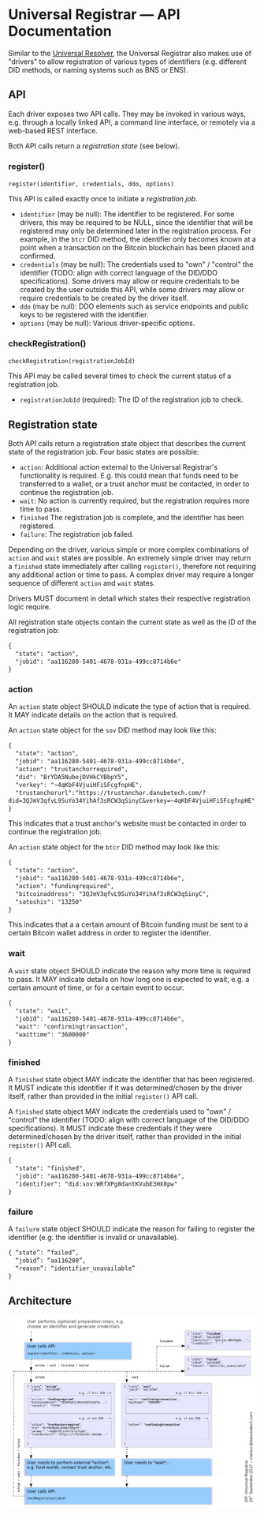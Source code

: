 # Universal Registrar — API Documentation

Similar to the [Universal Resolver](https://github.com/decentralized-identity/universal-resolver), the Universal Registrar also makes use of "drivers" to allow registration of various types of identifiers (e.g. different DID methods, or naming systems such as BNS or ENS).

## API

Each driver exposes two API calls. They may be invoked in various ways, e.g. through a locally linked API, a command line interface, or remotely via a web-based REST interface.

Both API calls return a *registration state* (see below).

### register()

`register(identifier, credentials, ddo, options)`

This API is called exactly once to initiate a *registration job*.

 * `identifier` (may be null): The identifier to be registered. For some drivers, this may be required to be NULL, since the identifier that will be registered may only be determined later in the registration process. For example, in the `btcr` DID method, the identifier only becomes known at a point when a transaction on the Bitcoin blockchain has been placed and confirmed.
 * `credentials` (may be null): The credentials used to "own" / "control" the identifier (TODO: align with correct language of the DID/DDO specifications). Some drivers may allow or require credentials to be created by the user outside this API, while some drivers may allow or require credentials to be created by the driver itself.
 * `ddo` (may be null): DDO elements such as service endpoints and public keys to be registered with the identifier.
 * `options` (may be null): Various driver-specific options.

### checkRegistration()

`checkRegistration(registrationJobId)`

This API may be called several times to check the current status of a registration job.

 * `registrationJobId` (required): The ID of the registration job to check.

## Registration state

Both API calls return a registration state object that describes the current state of the registration job. Four basic states are possible:

 * `action`: Additional action external to the Universal Registrar's functionality is required. E.g. this could mean that funds need to be transferred to a wallet, or a trust anchor must be contacted, in order to continue the registration job.
 * `wait`: No action is currently required, but the registration requires more time to pass.
 * `finished` The registration job is complete, and the identifier has been registered.
 * `failure`: The registration job failed.

Depending on the driver, various simple or more complex combinations of `action` and `wait` states are possible. An extremely simple driver may return a `finished` state immediately after calling `register()`, therefore not requiring any additional action or time to pass. A complex driver may require a longer sequence of different `action` and `wait` states.

Drivers MUST document in detail which states their respective registration logic require.

All registration state objects contain the current state as well as the ID of the registration job:

	{
	  "state": "action",
	  "jobid": "aa116280-5401-4678-931a-499cc8714b6e"
	}

### action

An `action` state object SHOULD indicate the type of action that is required. It MAY indicate details on the action that is required.

An `action` state object for the `sov` DID method may look like this:

	{
	  "state": "action",
	  "jobid": "aa116280-5401-4678-931a-499cc8714b6e",
	  "action": "trustanchorrequired",
	  "did": "BrYDA5NubejDVHkCYBbpY5",
	  "verkey": "~4qKbF4VjuiHFiSFcgfnpHE",
	  "trustanchorurl":"https://trustanchor.danubetech.com/?did=3QJmV3qfvL9SuYo34YihAf3sRCW3qSinyC&verkey=~4qKbF4VjuiHFiSFcgfnpHE"
	}

This indicates that a trust anchor's website must be contacted in order to continue the registration job.

An `action` state object for the `btcr` DID method may look like this:

	{
	  "state": "action",
	  "jobid": "aa116280-5401-4678-931a-499cc8714b6e",
	  "action": "fundingrequired",
	  "bitcoinaddress": "3QJmV3qfvL9SuYo34YihAf3sRCW3qSinyC",
	  "satoshis": "13250"
	}

This indicates that a a certain amount of Bitcoin funding must be sent to a certain Bitcoin wallet address in order to register the identifier.

### wait

A `wait` state object SHOULD indicate the reason why more time is required to pass. It MAY indicate details on how long one is expected to wait, e.g. a certain amount of time, or for a certain event to occur.

	{
	  "state": "wait",
	  "jobid": "aa116280-5401-4678-931a-499cc8714b6e",
	  "wait": "confirmingtransaction",
	  "waittime": "3600000"
	}

### finished

A `finished` state object MAY indicate the identifier that has been registered. It MUST indicate this identifier if it was determined/chosen by the driver itself, rather than provided in the initial `register()` API call.

A `finished` state object MAY indicate the credentials used to "own" / "control" the identifier (TODO: align with correct language of the DID/DDO specifications). It MUST indicate these credentials if they were determined/chosen by the driver itself, rather than provided in the initial `register()` API call.

	{
	  "state": "finished",
	  "jobid": "aa116280-5401-4678-931a-499cc8714b6e",
	  "identifier": "did:sov:WRfXPg8dantKVubE3HX8pw"
	}

### failure

A `failure` state object SHOULD indicate the reason for failing to register the identifier (e.g. the identifier is invalid or unavailable).

	{ “state”: “failed”,
	  “jobid”: “aa116280”,
	  “reason”: “identifier_unavailable”
	}

## Architecture

![System Architecture](/docs/figures/architecture.png)

